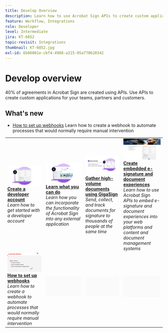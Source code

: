 ```yaml
---
title: Develop Overview
description: Learn how to use Acrobat Sign APIs to create custom applications for your teams, partners and customers
feature: Workflow, Integrations
role: Developer
level: Intermediate
jira: KT-6852
topic-revisit: Integrations
thumbnail: KT-6852.jpg
exl-id: 6b86081e-cbf4-4988-a215-95a770620342
---
```

# Develop overview

40% of agreements in Acrobat Sign are created using APIs. Use APIs to create custom applications for your teams, partners and customers.

## What's new

* [How to set up webhooks](webhooks.md)
  Learn how to create a webhook to automate processes that would normally require manual intervention

<table style="table-layout:fixed">
<tr>
  <td>
    <a href="https://www.adobe.io/apis/documentcloud/sign.html" target="_blank">
      <img alt="Create a developer account" src="../assets/Develop_Getting-Started.png" />
    </a>
    <div>
    <a href="https://www.adobe.io/apis/documentcloud/sign.html" target="_blank"><strong>Create a developer account</strong></a>
    </div>
    <em>Learn how to get started with a developer account</em>
    <br>
  </td>
  <td>
    <a href="https://www.adobe.io/apis/documentcloud/sign/docs.html" target="_blank">
      <img alt="Learn what you can do" src="../assets/Develop_Learn.png" />
    </a>
    <div>
    <a href="https://www.adobe.io/apis/documentcloud/sign/docs.html" target="_blank"><strong>Learn what you can do</strong></a>
    </div>
    <em>Learn how you can incorporate the functionality of Acrobat Sign into any external application</em>
    <br>
  </td>  
  <td>
    <a href="gigasign.md">
      <img alt="Gather high-volume documents using GigaSign" src="../assets/gigasign.jpg" />
    </a>
    <div>
    <a href="gigasign.md"><strong>Gather high-volume documents using GigaSign</strong></a>
    </div>
    <em>Send, collect, and track documents for signature to thousands of people at the same time</em>
    <br>
  </td>
   <td>
    <a href="embeddedesignature.md">
      <img alt="Create embedded e-signature and document experiences" src="assets/embeddedesignature/EmbedPart1_thumb.png" />
    </a>
    <div>
    <a href="embeddedesignature.md"><strong>Create embedded e-signature and document experiences</strong></a>
    </div>
    <em>Learn how to use Acrobat Sign APIs to embed e-signature and document experiences into your web platforms and content and document management systems</em>
    <br>
  </td>
</tr>
<tr>
  <td>
    <a href="webhooks.md">
      <img alt="How to set up webhooks" src="../assets/how-webhooks.png" />
    </a>
    <div>
    <a href="webhooks.md"><strong>How to set up webhooks</strong></a>
    </div>
    <em>Learn how to create a webhook to automate processes that would normally require manual intervention</em>
    <br>
  </td>
  <td>
    <img alt="Spacer" src="../assets/Grayspacer.png" />
    <div>
    <br>
  </td>
  <td>
    <img alt="Spacer" src="../assets/Grayspacer.png" />
    <div>
    <br>
  </td>
  <td>
    <img alt="Spacer" src="../assets/Grayspacer.png" />
    <div>
    <br>
  </td>
</tr>
</table>
